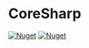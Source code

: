 # CoreSharp

[![Nuget](https://img.shields.io/nuget/v/CoreSharp)](https://www.nuget.org/packages/CoreSharp/)
[![Nuget](https://img.shields.io/nuget/dt/CoreSharp)](https://www.nuget.org/packages/CoreSharp/)
